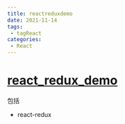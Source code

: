 ```yaml
---
title: reactreduxdemo
date: 2021-11-14
tags:
 - tagReact
categories:
 - React
---
```


# [react_redux_demo](https://gitee.com/garvinew/react_redux_demo)
包括
- react-redux

